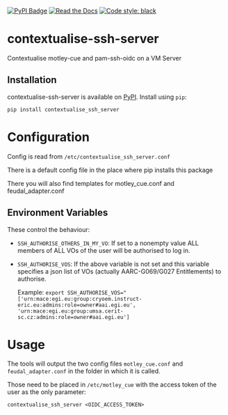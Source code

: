 [![PyPI Badge](https://img.shields.io/pypi/v/contextualise_ssh_server.svg)](https://pypi.python.org/pypi/contextualise_ssh_server)
[![Read the Docs](https://readthedocs.org/projects/contextualise-ssh-server/badge/?version=latest)](https://contextualise-ssh-server.readthedocs.io/en/latest/?version=latest)
[![Code style: black](https://img.shields.io/badge/code%20style-black-000000.svg)](https://github.com/psf/black)

# contextualise-ssh-server
Contextualise motley-cue and pam-ssh-oidc on a VM Server

## Installation
contextualise-ssh-server is available on [PyPI](https://pypi.org/project/contextualise_ssh_server/). Install using `pip`:
```
pip install contextualise_ssh_server
```


# Configuration

Config is read from `/etc/contextualise_ssh_server.conf` 

There is a default config file in the place where pip installs this package

There you will also find templates for motley_cue.conf and feudal_adapter.conf


## Environment Variables

These control the behaviour:

- `SSH_AUTHORISE_OTHERS_IN_MY_VO`: If set to a nonempty value ALL members of
    ALL VOs of the user will be authorised to log in.


- `SSH_AUTHORISE_VOS`: If the above variable is not set and this variable
    specifies a json list of VOs (actually AARC-G069/G027 Entitlements) to
    authorise. 

    Example:
    `export SSH_AUTHORISE_VOS="['urn:mace:egi.eu:group:cryoem.instruct-eric.eu:admins:role=owner#aai.egi.eu', 'urn:mace:egi.eu:group:umsa.cerit-sc.cz:admins:role=owner#aai.egi.eu']`

# Usage

The tools will output the two config files `motley_cue.conf` and
`feudal_adapter.conf` in the folder in which it is called.

Those need to be placed in `/etc/motley_cue` with the access token of the
user as the only parameter:

`contextualise_ssh_server <OIDC_ACCESS_TOKEN>`
